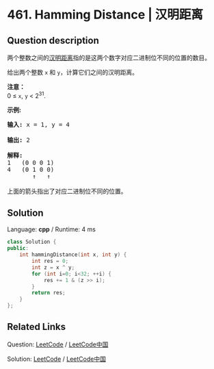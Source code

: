 # 461. Hamming Distance | 汉明距离

## Question description

<!--If you want to use the English description, use <p>The <a href="https://en.wikipedia.org/wiki/Hamming_distance" target="_blank">Hamming distance</a> between two integers is the number of positions at which the corresponding bits are different.</p>

<p>Given two integers <code>x</code> and <code>y</code>, calculate the Hamming distance.</p>

<p><b>Note:</b><br />
0 &le; <code>x</code>, <code>y</code> &lt; 2<sup>31</sup>.
</p>

<p><b>Example:</b>
<pre>
<b>Input:</b> x = 1, y = 4

<b>Output:</b> 2

<b>Explanation:</b>
1   (0 0 0 1)
4   (0 1 0 0)
       &uarr;   &uarr;

The above arrows point to positions where the corresponding bits are different.
</pre>
</p> instead-->
<p>两个整数之间的<a href="https://baike.baidu.com/item/%E6%B1%89%E6%98%8E%E8%B7%9D%E7%A6%BB">汉明距离</a>指的是这两个数字对应二进制位不同的位置的数目。</p>

<p>给出两个整数 <code>x</code> 和 <code>y</code>，计算它们之间的汉明距离。</p>

<p><strong>注意：</strong><br />
0 &le; <code>x</code>, <code>y</code> &lt; 2<sup>31</sup>.</p>

<p><strong>示例:</strong></p>

<pre>
<strong>输入:</strong> x = 1, y = 4

<strong>输出:</strong> 2

<strong>解释:</strong>
1   (0 0 0 1)
4   (0 1 0 0)
       &uarr;   &uarr;

上面的箭头指出了对应二进制位不同的位置。
</pre>




## Solution

Language: **cpp**  /  Runtime: 4 ms

```cpp
class Solution {
public:
    int hammingDistance(int x, int y) {
        int res = 0;
        int z = x ^ y;
        for (int i=0; i<32; ++i) {
            res += 1 & (z >> i);
        }
        return res;
    }
};
```



## Related Links

Question: [LeetCode](https://leetcode.com/problems/hamming-distance/description/)  /  [LeetCode中国](https://leetcode-cn.com/problems/hamming-distance/description/)

Solution: [LeetCode](https://leetcode.com/articles/hamming-distance/)  /  [LeetCode中国](https://leetcode-cn.com/articles/hamming-distance/)